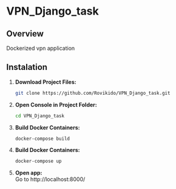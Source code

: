# VPN_Django_task

## Overview

Dockerized vpn application

## Instalation

1. **Download Project Files:**

   ```bash
   git clone https://github.com/Rovikido/VPN_Django_task.git
   ```
   
2. **Open Console in Project Folder:**
   ```bash
   cd VPN_Django_task
   ```

3. **Build Docker Containers:**
   ```bash
   docker-compose build
   ```

4. **Build Docker Containers:**
   ```bash
   docker-compose up
   ```

5. **Open app:** <br />
   Go to http://localhost:8000/ 
